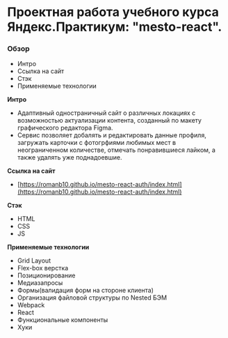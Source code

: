 # Проектная работа учебного курса Яндекс.Практикум: "mesto-react".

### Обзор

* Интро
* Ссылка на сайт
* Стэк
* Применяемые технологии

**Интро**
* Адаптивный одностраничный сайт о различных локациях с возможностью актуализации контента,
  созданный по макету графического редактора Figma.
* Сервис позволяет добалять и редактировать данные профиля, загружать карточки с фотогрфиями любимых мест в неограниченном количестве, отмечать понравившиеся лайком, а также удалять уже поднадоевшие.


**Ссылка на сайт**
* [https://romanb10.github.io/mesto-react-auth/index.html](https://romanb10.github.io/mesto-react-auth/index.html)

**Стэк**
* HTML
* CSS
* JS

**Применяемые технологии**
* Grid Layout
* Flex-box верстка
* Позиционирование
* Медиазапросы
* Формы(валидация форм на стороне клиента)
* Организация файловой структуры по Nested БЭМ
* Webpack
* React
* Функциональные компоненты
* Хуки
